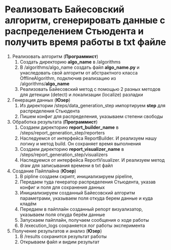 # Реализовать Байесовский алгоритм, сгенерировать данные с распределением Стьюдента и получить время работы в txt файле

1. Реализовать алгоритм (**Программист**)
    1. Создать директорию **algo_name** в /algorithms
    2. В /algorithms/algo_name создать файл **algo_name.py** и унаследовать свой алгоритм от абстрактного класса OfflineAlgorithm, подключив реализацию из /algorithms/**algo_name**
    3. Реализовать Байесовский метод с помощью 2 разных методов для детекции (detect) и локализации (localize) разладки
2. Генерация данных (**Юзер**)
    1. Из директории /steps/data_generation_step импортируем **step** для распределения Стьюдента
    2. Пишем конфиг для распределения, указываем степени свободы
3. Обработка результата (**Программист**)
    1. Создаем директорию **report_builder_name** в /steps/report_generation_step/reporters
    2. Наследуемся от интерфейса ReportBuilder. И реализуем нашу логику и метод build. Он сохраняет время выполнения
    3. Создаем директорию **report_visualizer_name** в /steps/report_generation_step/visualizers
    4. Наследуемся от интерфейса ReportVisualizer. И реализуем метод draw для записывания времени в txt файл
4. Создание Пайплайна (**Юзер**)
    1. В pipline создаем скрипт, инициализируем pipeline, 
    2. Передаем туда генератор распределения Стьюдента, указав конфиг и поля для сохранения данных
    3. Инициализируем созданный Байесовский алгоритм параметрами, указываем поля откуда берем данные и куда кладём
    4. Передаем в пайплайн созданный репорт визуализатор, указываем поля откуда берём данные 
    5. Запускаем пайплайн, получаем сообщения о ходе работы
    6. В /execution_logs сохраняется лог работы эксперимента
5. Получение результатов и анализ (**Юзер**)
    1. В /results сохранится результат работы
    2. Открываем файл и видим результат
